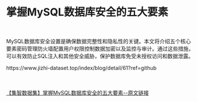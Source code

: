 <h1>掌握MySQL数据库安全的五大要素</h1><br /><p>MySQL数据库安全设置是确保数据完整性和隐私性的关键。本文将介绍五个核心要素密码管理防火墙配置用户权限控制数据加密以及监控与审计。通过这些措施，可以有效防止SQL注入和其他安全威胁，保护数据库免受未授权访问和数据泄露。</p><p>https://www.jizhi-dataset.top/index/blog/detail/61?ref=github</p><br /><br /><a href="https://www.jizhi-dataset.top/index/blog/detail/61?ref=github" target="_blank">【集智数据集】掌握MySQL数据库安全的五大要素--原文链接</a>